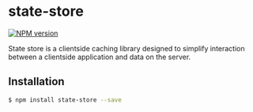 # state-store

[![NPM version][npm-image]][npm-url]

State store is a clientside caching library designed to simplify interaction between a clientside application and data on the server.

## Installation
```sh
$ npm install state-store --save
```


[npm-image]: https://img.shields.io/npm/v/state-store.svg?style=flat-square
[npm-url]: https://npmjs.org/package/state-store
